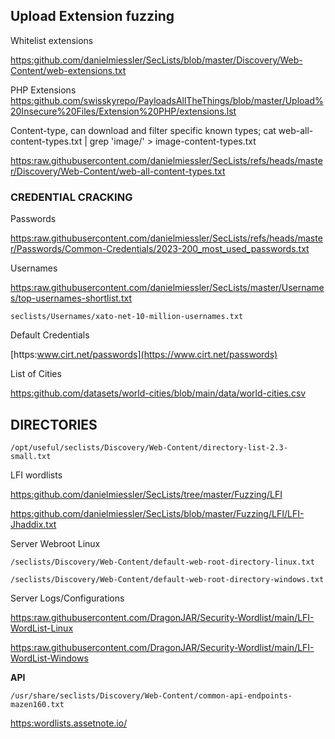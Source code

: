## Upload Extension fuzzing

Whitelist extensions

[https:github.com/danielmiessler/SecLists/blob/master/Discovery/Web-Content/web-extensions.txt](https://github.com/danielmiessler/SecLists/blob/master/Discovery/Web-Content/web-extensions.txt)

PHP Extensions
[https:github.com/swisskyrepo/PayloadsAllTheThings/blob/master/Upload%20Insecure%20Files/Extension%20PHP/extensions.lst](https://github.com/swisskyrepo/PayloadsAllTheThings/blob/master/Upload%20Insecure%20Files/Extension%20PHP/extensions.lst)


Content-type, can download and filter specific known types; cat web-all-content-types.txt | grep 'image/' > image-content-types.txt

[https:raw.githubusercontent.com/danielmiessler/SecLists/refs/heads/master/Discovery/Web-Content/web-all-content-types.txt](https://raw.githubusercontent.com/danielmiessler/SecLists/refs/heads/master/Discovery/Web-Content/web-all-content-types.txt)

### CREDENTIAL CRACKING

Passwords

[https:raw.githubusercontent.com/danielmiessler/SecLists/refs/heads/master/Passwords/Common-Credentials/2023-200_most_used_passwords.txt](https://raw.githubusercontent.com/danielmiessler/SecLists/refs/heads/master/Passwords/Common-Credentials/2023-200_most_used_passwords.txt)

Usernames

[https:raw.githubusercontent.com/danielmiessler/SecLists/master/Usernames/top-usernames-shortlist.txt](https://raw.githubusercontent.com/danielmiessler/SecLists/master/Usernames/top-usernames-shortlist.txt)

```CLI
seclists/Usernames/xato-net-10-million-usernames.txt
```

Default Credentials

[https:www.cirt.net/passwords](https://www.cirt.net/passwords)

List of Cities

[https:github.com/datasets/world-cities/blob/main/data/world-cities.csv](https://github.com/datasets/world-cities/blob/main/data/world-cities.csv)

## DIRECTORIES

```CLI
/opt/useful/seclists/Discovery/Web-Content/directory-list-2.3-small.txt
```

LFI wordlists

[https:github.com/danielmiessler/SecLists/tree/master/Fuzzing/LFI](https://github.com/danielmiessler/SecLists/tree/master/Fuzzing/LFI)

[https:github.com/danielmiessler/SecLists/blob/master/Fuzzing/LFI/LFI-Jhaddix.txt](https://github.com/danielmiessler/SecLists/blob/master/Fuzzing/LFI/LFI-Jhaddix.txt)

Server Webroot Linux

```CLI
/seclists/Discovery/Web-Content/default-web-root-directory-linux.txt
```

```CLI
/seclists/Discovery/Web-Content/default-web-root-directory-windows.txt
```

Server Logs/Configurations

[https:raw.githubusercontent.com/DragonJAR/Security-Wordlist/main/LFI-WordList-Linux](https://raw.githubusercontent.com/DragonJAR/Security-Wordlist/main/LFI-WordList-Linux)

[https:raw.githubusercontent.com/DragonJAR/Security-Wordlist/main/LFI-WordList-Windows](https://raw.githubusercontent.com/DragonJAR/Security-Wordlist/main/LFI-WordList-Windows)

**API**

```CLI
/usr/share/seclists/Discovery/Web-Content/common-api-endpoints-mazen160.txt
```

[https:wordlists.assetnote.io/](https://wordlists.assetnote.io/)